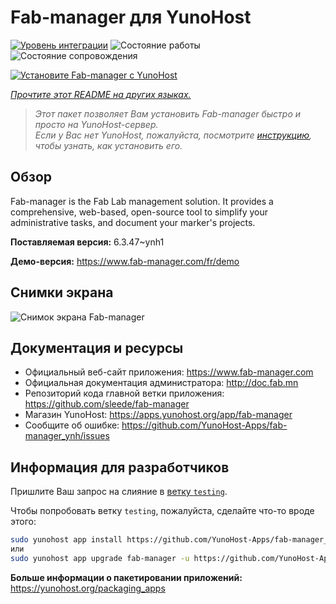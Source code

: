 <!--
Важно: этот README был автоматически сгенерирован <https://github.com/YunoHost/apps/tree/master/tools/readme_generator>
Он НЕ ДОЛЖЕН редактироваться вручную.
-->

# Fab-manager для YunoHost

[![Уровень интеграции](https://apps.yunohost.org/badge/integration/fab-manager)](https://ci-apps.yunohost.org/ci/apps/fab-manager/)
![Состояние работы](https://apps.yunohost.org/badge/state/fab-manager)
![Состояние сопровождения](https://apps.yunohost.org/badge/maintained/fab-manager)

[![Установите Fab-manager с YunoHost](https://install-app.yunohost.org/install-with-yunohost.svg)](https://install-app.yunohost.org/?app=fab-manager)

*[Прочтите этот README на других языках.](./ALL_README.md)*

> *Этот пакет позволяет Вам установить Fab-manager быстро и просто на YunoHost-сервер.*  
> *Если у Вас нет YunoHost, пожалуйста, посмотрите [инструкцию](https://yunohost.org/install), чтобы узнать, как установить его.*

## Обзор

Fab-manager is the Fab Lab management solution. It provides a comprehensive, web-based, open-source tool to simplify your administrative tasks, and document your marker's projects.


**Поставляемая версия:** 6.3.47~ynh1

**Демо-версия:** <https://www.fab-manager.com/fr/demo>

## Снимки экрана

![Снимок экрана Fab-manager](./doc/screenshots/dashboard-mockup.webp)

## Документация и ресурсы

- Официальный веб-сайт приложения: <https://www.fab-manager.com>
- Официальная документация администратора: <http://doc.fab.mn>
- Репозиторий кода главной ветки приложения: <https://github.com/sleede/fab-manager>
- Магазин YunoHost: <https://apps.yunohost.org/app/fab-manager>
- Сообщите об ошибке: <https://github.com/YunoHost-Apps/fab-manager_ynh/issues>

## Информация для разработчиков

Пришлите Ваш запрос на слияние в [ветку `testing`](https://github.com/YunoHost-Apps/fab-manager_ynh/tree/testing).

Чтобы попробовать ветку `testing`, пожалуйста, сделайте что-то вроде этого:

```bash
sudo yunohost app install https://github.com/YunoHost-Apps/fab-manager_ynh/tree/testing --debug
или
sudo yunohost app upgrade fab-manager -u https://github.com/YunoHost-Apps/fab-manager_ynh/tree/testing --debug
```

**Больше информации о пакетировании приложений:** <https://yunohost.org/packaging_apps>
